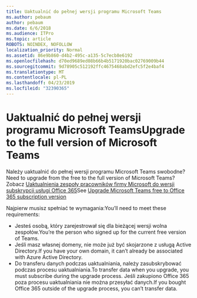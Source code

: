 ```yaml
---
title: Uaktualnić do pełnej wersji programu Microsoft Teams
ms.author: pebaum
author: pebaum
ms.date: 6/6/2018
ms.audience: ITPro
ms.topic: article
ROBOTS: NOINDEX, NOFOLLOW
localization_priority: Normal
ms.assetid: 86e9b860-d4b2-495c-a135-5c7ecb8e6192
ms.openlocfilehash: d70ed9689ed08b66b4b5171920bac02769009b44
ms.sourcegitcommit: 9d78905c512192ffc4675468abd2efc5f2e4baf4
ms.translationtype: MT
ms.contentlocale: pl-PL
ms.lasthandoff: 04/23/2019
ms.locfileid: "32390365"
---
```

# <a name="upgrade-to-the-full-version-of-microsoft-teams"></a><span data-ttu-id="f9058-102">Uaktualnić do pełnej wersji programu Microsoft Teams</span><span class="sxs-lookup"><span data-stu-id="f9058-102">Upgrade to the full version of Microsoft Teams</span></span>

<span data-ttu-id="f9058-103">Należy uaktualnić do pełnej wersji programu Microsoft Teams swobodne?</span><span class="sxs-lookup"><span data-stu-id="f9058-103">Need to upgrade from the free to the full version of Microsoft Teams?</span></span> <span data-ttu-id="f9058-104">Zobacz [Uaktualnienia zespoły pracowników firmy Microsoft do wersji subskrypcji usługi Office 365](https://docs.microsoft.com/en-us/microsoftteams/upgrade-freemium)</span><span class="sxs-lookup"><span data-stu-id="f9058-104">See [Upgrade Microsoft Teams free to Office 365 subscription version](https://docs.microsoft.com/en-us/microsoftteams/upgrade-freemium)</span></span>

<span data-ttu-id="f9058-105">Najpierw musisz spełniać te wymagania:</span><span class="sxs-lookup"><span data-stu-id="f9058-105">You’ll need to meet these requirements:</span></span>
- <span data-ttu-id="f9058-106">Jesteś osobą, który zarejestrował się dla bieżącej wersji wolna zespołów.</span><span class="sxs-lookup"><span data-stu-id="f9058-106">You’re the person who signed up for the current free version of Teams.</span></span>
- <span data-ttu-id="f9058-107">Jeśli masz własnej domeny, nie może już być skojarzone z usługą Active Directory.</span><span class="sxs-lookup"><span data-stu-id="f9058-107">If you have your own domain, it can’t already be associated with Azure Active Directory.</span></span>
- <span data-ttu-id="f9058-108">Do transferu danych podczas uaktualniania, należy zasubskrybować podczas procesu uaktualniania.</span><span class="sxs-lookup"><span data-stu-id="f9058-108">To transfer data when you upgrade, you must subscribe during the upgrade process.</span></span> <span data-ttu-id="f9058-109">Jeśli zakupiono Office 365 poza procesu uaktualniania nie można przesyłać danych.</span><span class="sxs-lookup"><span data-stu-id="f9058-109">If you bought Office 365 outside of the upgrade process, you can’t transfer data.</span></span>


